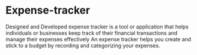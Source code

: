 # Expense-tracker
Designed and Developed expense tracker is a tool or application that helps individuals or businesses keep track of their financial transactions and manage their expenses effectively
An expense tracker helps you create and stick to a budget by recording and categorizing your expenses.
